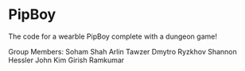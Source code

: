 # PipBoy
The code for a wearble PipBoy complete with a dungeon game!


Group Members:  Soham Shah
                Arlin Tawzer
                Dmytro Ryzkhov
                Shannon Hessler
                John Kim
                Girish Ramkumar
